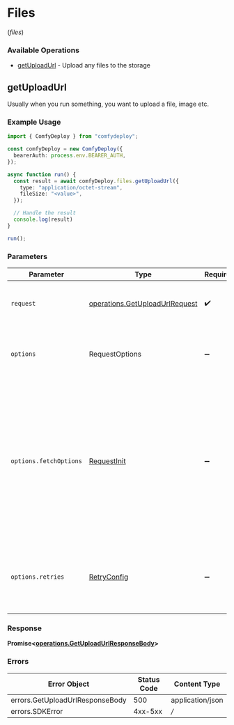 # Files
(*files*)

### Available Operations

* [getUploadUrl](#getuploadurl) - Upload any files to the storage

## getUploadUrl

Usually when you run something, you want to upload a file, image etc.

### Example Usage

```typescript
import { ComfyDeploy } from "comfydeploy";

const comfyDeploy = new ComfyDeploy({
  bearerAuth: process.env.BEARER_AUTH,
});

async function run() {
  const result = await comfyDeploy.files.getUploadUrl({
    type: "application/octet-stream",
    fileSize: "<value>",
  });

  // Handle the result
  console.log(result)
}

run();
```

### Parameters

| Parameter                                                                                                                                                                      | Type                                                                                                                                                                           | Required                                                                                                                                                                       | Description                                                                                                                                                                    |
| ------------------------------------------------------------------------------------------------------------------------------------------------------------------------------ | ------------------------------------------------------------------------------------------------------------------------------------------------------------------------------ | ------------------------------------------------------------------------------------------------------------------------------------------------------------------------------ | ------------------------------------------------------------------------------------------------------------------------------------------------------------------------------ |
| `request`                                                                                                                                                                      | [operations.GetUploadUrlRequest](../../models/operations/getuploadurlrequest.md)                                                                                               | :heavy_check_mark:                                                                                                                                                             | The request object to use for the request.                                                                                                                                     |
| `options`                                                                                                                                                                      | RequestOptions                                                                                                                                                                 | :heavy_minus_sign:                                                                                                                                                             | Used to set various options for making HTTP requests.                                                                                                                          |
| `options.fetchOptions`                                                                                                                                                         | [RequestInit](https://developer.mozilla.org/en-US/docs/Web/API/Request/Request#options)                                                                                        | :heavy_minus_sign:                                                                                                                                                             | Options that are passed to the underlying HTTP request. This can be used to inject extra headers for examples. All `Request` options, except `method` and `body`, are allowed. |
| `options.retries`                                                                                                                                                              | [RetryConfig](../../lib/utils/retryconfig.md)                                                                                                                                  | :heavy_minus_sign:                                                                                                                                                             | Enables retrying HTTP requests under certain failure conditions.                                                                                                               |


### Response

**Promise\<[operations.GetUploadUrlResponseBody](../../models/operations/getuploadurlresponsebody.md)\>**
### Errors

| Error Object                    | Status Code                     | Content Type                    |
| ------------------------------- | ------------------------------- | ------------------------------- |
| errors.GetUploadUrlResponseBody | 500                             | application/json                |
| errors.SDKError                 | 4xx-5xx                         | */*                             |
